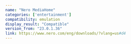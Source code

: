 ```yaml
---
name: "Nero MediaHome"
categories: ['entertainment']
compatibility: emulation
display_result: "Compatible"
version_from: "23.0.1.36"
link: https://www.nero.com/eng/downloads/?vlang=us#d4
---
```

